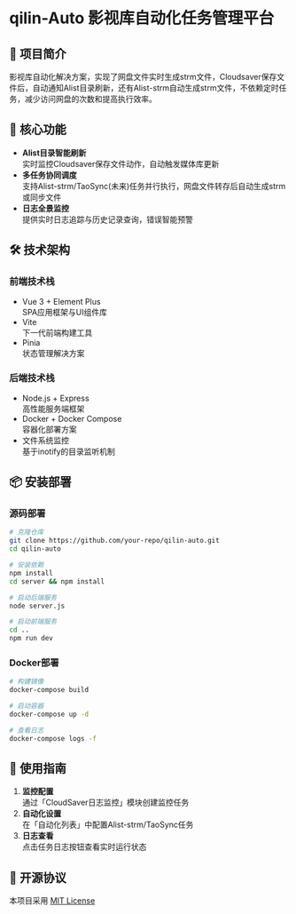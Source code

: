 # qilin-Auto 影视库自动化任务管理平台

## 🌟 项目简介
影视库自动化解决方案，实现了网盘文件实时生成strm文件，Cloudsaver保存文件后，自动通知Alist目录刷新，还有Alist-strm自动生成strm文件，不依赖定时任务，减少访问网盘的次数和提高执行效率。

## 🚀 核心功能
- **Alist目录智能刷新**  
  实时监控Cloudsaver保存文件动作，自动触发媒体库更新
- **多任务协同调度**  
  支持Alist-strm/TaoSync(未来)任务并行执行，网盘文件转存后自动生成strm或同步文件
- **日志全景监控**  
  提供实时日志追踪与历史记录查询，错误智能预警

## 🛠 技术架构
### 前端技术栈
- Vue 3 + Element Plus  
  SPA应用框架与UI组件库
- Vite  
  下一代前端构建工具
- Pinia  
  状态管理解决方案

### 后端技术栈
- Node.js + Express  
  高性能服务端框架
- Docker + Docker Compose  
  容器化部署方案
- 文件系统监控  
  基于inotify的目录监听机制

## 📦 安装部署

### 源码部署
```bash
# 克隆仓库
git clone https://github.com/your-repo/qilin-auto.git
cd qilin-auto

# 安装依赖
npm install
cd server && npm install

# 启动后端服务
node server.js

# 启动前端服务
cd ..
npm run dev
```

### Docker部署
```bash
# 构建镜像
docker-compose build

# 启动容器
docker-compose up -d

# 查看日志
docker-compose logs -f
```


## 🔧 使用指南
1. **监控配置**  
   通过「CloudSaver日志监控」模块创建监控任务
2. **自动化设置**  
   在「自动化列表」中配置Alist-strm/TaoSync任务
3. **日志查看**  
   点击任务日志按钮查看实时运行状态



## 📄 开源协议
本项目采用 [MIT License](LICENSE)
